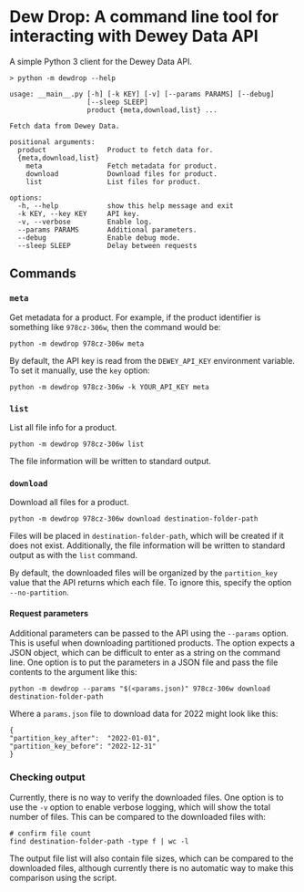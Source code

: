 Dew Drop: A command line tool for interacting with Dewey Data API
=================================================================

A simple Python 3 client for the Dewey Data API.

    > python -m dewdrop --help

    usage: __main__.py [-h] [-k KEY] [-v] [--params PARAMS] [--debug]
                       [--sleep SLEEP]
                       product {meta,download,list} ...
    
    Fetch data from Dewey Data.
    
    positional arguments:
      product               Product to fetch data for.
      {meta,download,list}
        meta                Fetch metadata for product.
        download            Download files for product.
        list                List files for product.
    
    options:
      -h, --help            show this help message and exit
      -k KEY, --key KEY     API key.
      -v, --verbose         Enable log.
      --params PARAMS       Additional parameters.
      --debug               Enable debug mode.
      --sleep SLEEP         Delay between requests


## Commands

### `meta`

Get metadata for a product. For example, if the product identifier is
something like `978cz-306w`, then the command would be:

    python -m dewdrop 978cz-306w meta

By default, the API key is read from the `DEWEY_API_KEY` environment variable.
To set it manually, use the `key` option:

    python -m dewdrop 978cz-306w -k YOUR_API_KEY meta

### `list`

List all file info for a product.

    python -m dewdrop 978cz-306w list

The file information will be written to standard output.

### `download`

Download all files for a product.

    python -m dewdrop 978cz-306w download destination-folder-path

Files will be placed in `destination-folder-path`, which will be created if
it does not exist. Additionally, the file information will be written to
standard output as with the `list` command.

By default, the downloaded files will be organized by the `partition_key`
value that the API returns which each file. To ignore this, specify the
option `--no-partition`.

#### Request parameters

Additional parameters can be passed to the API using the `--params` option.
This is useful when downloading partitioned products. The option expects a
JSON object, which can be difficult to enter as a string on the command line.
One option is to put the parameters in a JSON file and pass the file contents
to the argument like this:

    python -m dewdrop --params "$(<params.json)" 978cz-306w download destination-folder-path

Where a `params.json` file to download data for 2022 might look like this:

    {
    "partition_key_after":  "2022-01-01",
    "partition_key_before": "2022-12-31"
    }

### Checking output

Currently, there is no way to verify the downloaded files. One option is
to use the `-v` option to enable verbose logging, which will show the total
number of files. This can be compared to the downloaded files with:

    # confirm file count
    find destination-folder-path -type f | wc -l

The output file list will also contain file sizes, which can be compared to
the downloaded files, although currently there is no automatic way to make
this comparison using the script.
